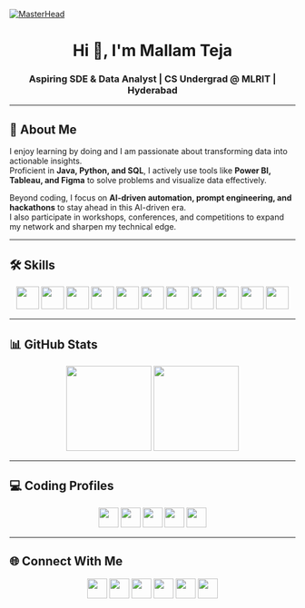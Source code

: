 [![MasterHead](https://firebasestorage.googleapis.com/v0/b/flexi-coding.appspot.com/o/dempgi7-520f8d5f-63d4-4453-8822-dbc149ae27f8.gif?alt=media&token=91c0c7b2-93c3-4029-b011-1a8703c5730d)](https://MallamTeja.github.io)

<h1 align="center">Hi 👋, I'm Mallam Teja</h1>
<h3 align="center">Aspiring SDE & Data Analyst | CS Undergrad @ MLRIT | Hyderabad</h3>

---

## 🚀 About Me  
I enjoy learning by doing and I am passionate about transforming data into actionable insights.  
Proficient in **Java, Python, and SQL**, I actively use tools like **Power BI, Tableau, and Figma** to solve problems and visualize data effectively.  

Beyond coding, I focus on **AI-driven automation, prompt engineering, and hackathons** to stay ahead in this AI-driven era.  
I also participate in workshops, conferences, and competitions to expand my network and sharpen my technical edge.  

---

## 🛠️ Skills  

<p align="center">

<!-- Row 1 -->
<img src="https://cdn-icons-png.flaticon.com/512/226/226777.png" width="40"/>  
<img src="https://upload.wikimedia.org/wikipedia/commons/c/c3/Python-logo-notext.svg" width="40"/>  
<img src="https://cdn-icons-png.flaticon.com/512/4248/4248443.png" width="40"/>  
<img src="https://cdn.worldvectorlogo.com/logos/power-bi.svg" width="40"/>  
<img src="https://cdn.worldvectorlogo.com/logos/tableau-software.svg" width="40"/>  
<img src="https://cdn-icons-png.flaticon.com/512/5968/5968705.png" width="40"/>  

<!-- Row 2 -->
<img src="https://cdn-icons-png.flaticon.com/512/732/732212.png" width="40"/>  
<img src="https://cdn-icons-png.flaticon.com/512/732/732190.png" width="40"/>  
<img src="https://cdn-icons-png.flaticon.com/512/5968/5968292.png" width="40"/>  
<img src="https://cdn.worldvectorlogo.com/logos/mongodb-icon-1.svg" width="40"/>  
<img src="https://cdn-icons-png.flaticon.com/512/919/919853.png" width="40"/>  

</p>

---

## 📊 GitHub Stats  

<p align="center">
  <img src="https://github-readme-stats.vercel.app/api?username=MallamTeja&show_icons=true&theme=radical&include_all_commits=true&count_private=true" height="150"/>
  <img src="https://github-readme-streak-stats.herokuapp.com/?user=MallamTeja&theme=radical" height="150"/>
</p>

---

## 💻 Coding Profiles  

<p align="center">
  <a href="https://leetcode.com/tejamallam026" target="_blank"><img src="https://upload.wikimedia.org/wikipedia/commons/1/19/LeetCode_logo_black.png" width="35"/></a>
  <a href="https://www.codechef.com/users/tejamallam" target="_blank"><img src="https://cdn.codechef.com/sites/default/files/uploads/pictures/6b8040d52e9e98c7c8c1d15d6bbf1b1a.png" width="35"/></a>
  <a href="https://www.hackerrank.com/mallamteja" target="_blank"><img src="https://cdn.worldvectorlogo.com/logos/hackerrank.svg" width="35"/></a>
  <a href="https://codeforces.com/profile/tejamallam" target="_blank"><img src="https://cdn.iconscout.com/icon/free/png-256/free-code-forces-3521352-2944796.png" width="35"/></a>
  <a href="https://auth.geeksforgeeks.org/user/mallamsi8z/" target="_blank"><img src="https://upload.wikimedia.org/wikipedia/commons/4/43/GeeksforGeeks.svg" width="35"/></a>
</p>

---

## 🌐 Connect With Me  

<p align="center">
  <a href="https://www.linkedin.com/in/mallam-teja/" target="_blank"><img src="https://cdn-icons-png.flaticon.com/512/174/174857.png" width="35"/></a>
  <a href="https://x.com/Mallam_Teja?s=09" target="_blank"><img src="https://cdn-icons-png.flaticon.com/512/5969/5969020.png" width="35"/></a>
  <a href="https://www.reddit.com/user/Salt_Owl5906/" target="_blank"><img src="https://cdn-icons-png.flaticon.com/512/3670/3670226.png" width="35"/></a>
  <a href="https://unstop.com/u/tejakqba8271" target="_blank"><img src="https://d8it4huxumps7.cloudfront.net/uploads/images/unstop/unstop-favicon.png" width="35"/></a>
  <a href="https://www.figma.com/@tejamallam" target="_blank"><img src="https://cdn-icons-png.flaticon.com/512/5968/5968705.png" width="35"/></a>
  <a href="https://github.com/MallamTeja" target="_blank"><img src="https://cdn-icons-png.flaticon.com/512/733/733609.png" width="35"/></a>
</p>
